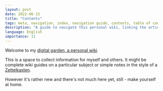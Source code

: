 ```yaml
---
layout: post
date: 2022-06-15
title: "Contents"
tags: meta, navigation, index, navigation guide, contents, table of contents
description: "A guide to navigate this personal wiki, linking the articles by type or category."
language: English
importance: 11
---
```


Welcome to my [digital garden, a personal wiki](/wiki/).

This is a space to collect information for myself and others. It might be complete wiki guides on a particular subject or simple notes in the style of a [Zettelkasten](https://en.wikipedia.org/wiki/Zettelkasten).

However it's rather new and there's not much here yet, still - make yourself at home.
